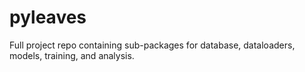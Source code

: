 # pyleaves
 Full project repo containing sub-packages for database, dataloaders, models, training, and analysis.
